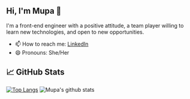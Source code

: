 ## Hi, I'm Mupa  👋

I'm a front-end engineer with a positive attitude, a team player willing to learn new technologies, and open to new opportunities.

- 📫 How to reach me: [LinkedIn](https://www.linkedin.com/in/mupa-nzaphila/)
- 😄 Pronouns: She/Her

## &#x1f4c8; GitHub Stats
[![Top Langs](https://github-readme-stats.vercel.app/api/top-langs/?username=Mupa1&layout=compact&langs_count=6&theme=buefy)](https://github.com/Mupa1/github-readme-stats)
![Mupa's github stats](https://github-readme-stats.vercel.app/api?username=Mupa1&theme=buefy&show_icons=true&count_private=true)
